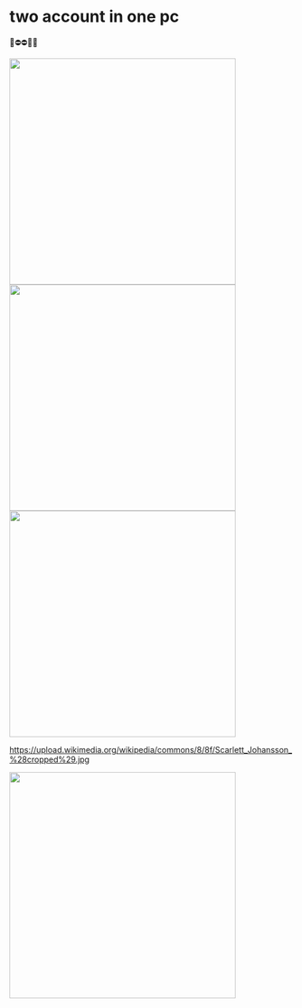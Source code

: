 # two account in one pc



🌿⛔⛔🔼🔼

<img src="https://www.refinery29.com/images/10549259.jpg"   width="400"/>



<img src="https://images-na.ssl-images-amazon.com/images/I/51jmK++HkvL._SY498_BO1,204,203,200_.jpg"   width="400"/>

<img src="https://images-na.ssl-images-amazon.com/images/I/51wc7L9FaoL._SX351_BO1,204,203,200_.jpg"   width="400"/>

https://upload.wikimedia.org/wikipedia/commons/8/8f/Scarlett_Johansson_%28cropped%29.jpg

<img src="https://upload.wikimedia.org/wikipedia/commons/8/8f/Scarlett_Johansson_%28cropped%29.jpg
"   width="400"/>